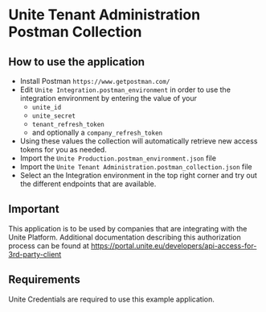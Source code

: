 # Unite Tenant Administration Postman Collection

## How to use the application

* Install Postman `https://www.getpostman.com/`
* Edit `Unite Integration.postman_environment` in order to use the integration environment by entering the value of your
    * `unite_id`
    * `unite_secret`
    * `tenant_refresh_token`
    * and optionally a `company_refresh_token`
* Using these values the collection will automatically retrieve new access tokens for you as needed.
* Import the `Unite Production.postman_environment.json` file
* Import the `Unite Tenant Administration.postman_collection.json` file
* Select an the Integration environment in the top right corner and try out the different endpoints that are available.

## Important

This application is to be used by companies that are integrating with the Unite Platform. 
Additional documentation describing this authorization process can be found at 
https://portal.unite.eu/developers/api-access-for-3rd-party-client

## Requirements

Unite Credentials are required to use this example application.
